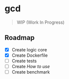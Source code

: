 # gcd

> WIP (Work In Progress)

## Roadmap

- [x] Create logic core
- [x] Create Dockerfile
- [ ] Create tests
- [ ] Create _How to use_
- [ ] Create benchmark
